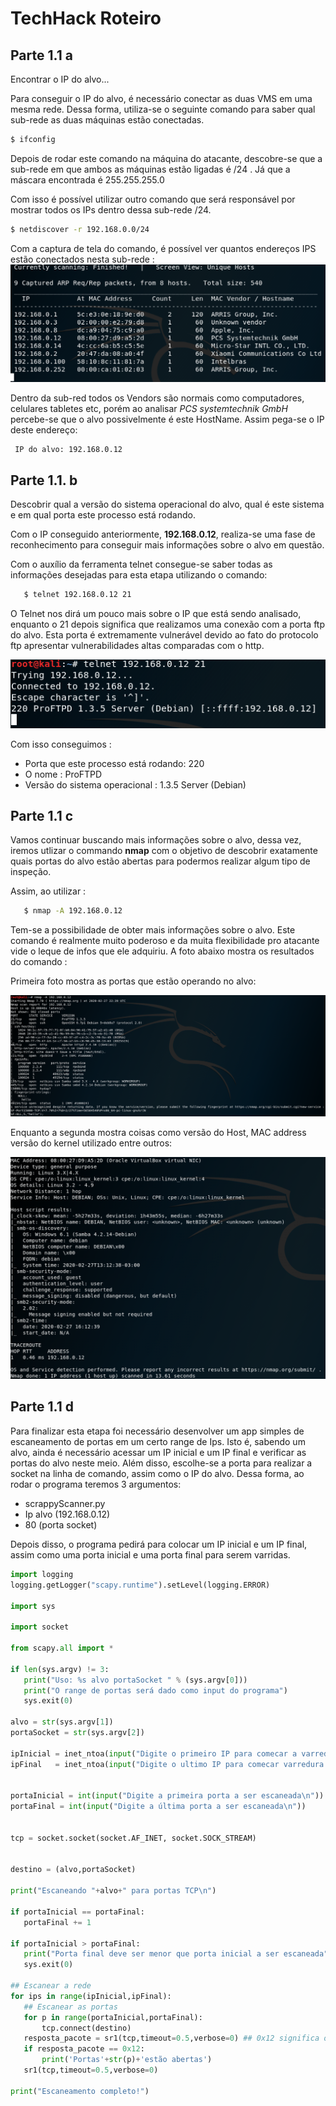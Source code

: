 # TechHack Roteiro

## Parte 1.1 a
   Encontrar o IP do alvo...

   Para conseguir o IP do alvo, é necessário conectar as duas VMS em uma mesma rede. 
   Dessa forma, utiliza-se o seguinte comando para saber qual sub-rede as duas máquinas estão conectadas. 

   ```bash 
   $ ifconfig 
   ```
   Depois de rodar este comando na máquina do atacante, descobre-se que a sub-rede em que ambos as máquinas estão ligadas é /24 . Já que a máscara encontrada é 255.255.255.0

   Com isso é possível utilizar outro comando que será responsável por mostrar todos os IPs dentro dessa sub-rede /24. 

   ```bash 
   $ netdiscover -r 192.168.0.0/24
   ```

Com a captura de tela do comando, é possível ver quantos endereços IPS estão conectados nesta sub-rede :
![](netdiscover.png)

Dentro da sub-red todos os Vendors são normais como computadores, celulares tabletes etc, porém ao analisar *PCS systemtechnik GmbH* percebe-se que o alvo possivelmente é este HostName. 
    Assim pega-se o IP deste endereço:
    
     IP do alvo: 192.168.0.12   


## Parte 1.1. b

Descobrir qual a versão do sistema operacional do alvo, qual é este sistema e em qual porta este processo está rodando.

Com o IP conseguido anteriormente, **192.168.0.12**, realiza-se uma fase de reconhecimento para conseguir mais informações sobre o alvo em questão.

Com o auxílio da ferramenta telnet consegue-se saber todas as informações desejadas para esta etapa utilizando o comando:

```bash 
   $ telnet 192.168.0.12 21
```

O Telnet nos dirá um pouco mais sobre o IP que está sendo analisado, enquanto o 21 depois significa que realizamos uma conexão com a porta ftp do alvo. Esta porta é extremamente vulnerável devido ao fato do protocolo ftp apresentar vulnerabilidades altas comparadas com o http. 

![](telnet.png)

Com isso conseguimos :

- Porta que este processo está rodando: 220
- O nome : ProFTPD
- Versão do sistema operacional : 1.3.5 Server (Debian)


## Parte 1.1 c

Vamos continuar buscando mais informações sobre o alvo, dessa vez, iremos utlizar o commando **nmap** com o objetivo de descobrir exatamente quais portas do alvo estão abertas para podermos realizar algum tipo de inspeção.

Assim, ao utilizar :

```bash 
   $ nmap -A 192.168.0.12
```
Tem-se a possibilidade de obter mais informações sobre o alvo. 
Este comando é realmente muito poderoso e da muita flexibilidade pro atacante vide o leque de infos que ele adquiriu. A foto abaixo mostra os resultados do comando : 

Primeira foto mostra as portas que estão operando no alvo:


![](nmap.png)

Enquanto a segunda mostra coisas como versão do Host, MAC address versão do kernel utilizado entre outros:


![](nmap2.png)


## Parte 1.1 d

Para finalizar esta etapa foi necessário desenvolver um app simples de escaneamento de portas em um certo range de Ips. Isto é, sabendo um alvo, ainda é necessário acessar um IP inicial e um IP final e verificar as portas do alvo neste meio. Além disso, escolhe-se a porta para realizar a socket na linha de comando, assim como o IP do alvo. Dessa forma, ao rodar o programa teremos 3 argumentos:
- scrappyScanner.py
- Ip alvo (192.168.0.12)
- 80 (porta socket)

Depois disso, o programa pedirá para colocar um IP inicial e um IP final, assim como uma porta inicial e uma porta final para serem varridas.

 ```python
import logging  
logging.getLogger("scapy.runtime").setLevel(logging.ERROR)

import sys

import socket

from scapy.all import *

if len(sys.argv) != 3:
    print("Uso: %s alvo portaSocket " % (sys.argv[0]))
    print("O range de portas será dado como input do programa")
    sys.exit(0)

alvo = str(sys.argv[1])
portaSocket = str(sys.argv[2])

ipInicial = inet_ntoa(input("Digite o primeiro IP para comecar a varredura\n"))
ipFinal   = inet_ntoa(input("Digite o ultimo IP para comecar varredura \n"))


portaInicial = int(input("Digite a primeira porta a ser escaneada\n"))
portaFinal = int(input("Digite a última porta a ser escaneada\n"))


tcp = socket.socket(socket.AF_INET, socket.SOCK_STREAM)


destino = (alvo,portaSocket)

print("Escaneando "+alvo+" para portas TCP\n")

if portaInicial == portaFinal:
    portaFinal += 1

if portaInicial > portaFinal:
    print("Porta final deve ser menor que porta inicial a ser escaneada")
    sys.exit(0)

## Escanear a rede
for ips in range(ipInicial,ipFinal):
    ## Escanear as portas
    for p in range(portaInicial,portaFinal):
        tcp.connect(destino)
    resposta_pacote = sr1(tcp,timeout=0.5,verbose=0) ## 0x12 significa o sinal syn-ack(funcao sr para send)
    if resposta_pacote == 0x12: 
        print('Portas'+str(p)+'estão abertas')
    sr1(tcp,timeout=0.5,verbose=0)  

print("Escaneamento completo!")

   ```